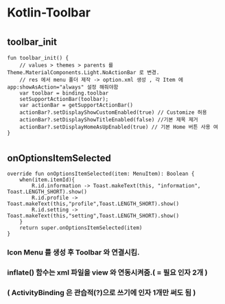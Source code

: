 # Kotlin-Toolbar
#  
## toolbar_init
    fun toolbar_init() {
        // values > themes > parents 를 Theme.MaterialComponents.Light.NoActionBar 로 변경.
        // res 에서 menu 폴더 제작 -> option.xml 생성 , 각 Item 에 app:showAsAction="always" 설정 해줘야함
        var toolbar = binding.toolbar
        setSupportActionBar(toolbar);
        var actionBar = getSupportActionBar()
        actionBar?.setDisplayShowCustomEnabled(true) // Customize 허용
        actionBar?.setDisplayShowTitleEnabled(false) //기본 제목 제거
        actionBar?.setDisplayHomeAsUpEnabled(true) // 기본 Home 버튼 사용 여
    }
#  
##  onOptionsItemSelected
    override fun onOptionsItemSelected(item: MenuItem): Boolean {
        when(item.itemId){
            R.id.information -> Toast.makeText(this, "information", Toast.LENGTH_SHORT).show()
            R.id.profile -> Toast.makeText(this,"profile",Toast.LENGTH_SHORT).show()
            R.id.setting -> Toast.makeText(this,"setting",Toast.LENGTH_SHORT).show()
        }
        return super.onOptionsItemSelected(item)
    }

### Icon Menu 를 생성 후 Toolbar 와 연결시킴.
### inflate() 함수는 xml 파일을 view 와 연동시켜줌.( = 필요 인자 2개 )
### ( ActivityBinding 은 관습적(?)으로 쓰기에 인자 1개만 써도 됨 ) 
